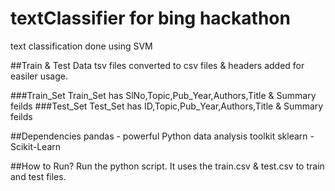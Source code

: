 # textClassifier for bing hackathon
text classification done using SVM

##Train & Test Data
tsv files converted to csv files & headers added for easiler usage.

###Train_Set
Train_Set has SlNo,Topic,Pub_Year,Authors,Title & Summary feilds
###Test_Set
Test_Set has ID,Topic,Pub_Year,Authors,Title & Summary feilds

##Dependencies
pandas - powerful Python data analysis toolkit
sklearn - Scikit-Learn

##How to Run?
Run the python script. It uses the train.csv & test.csv to train and test files.
